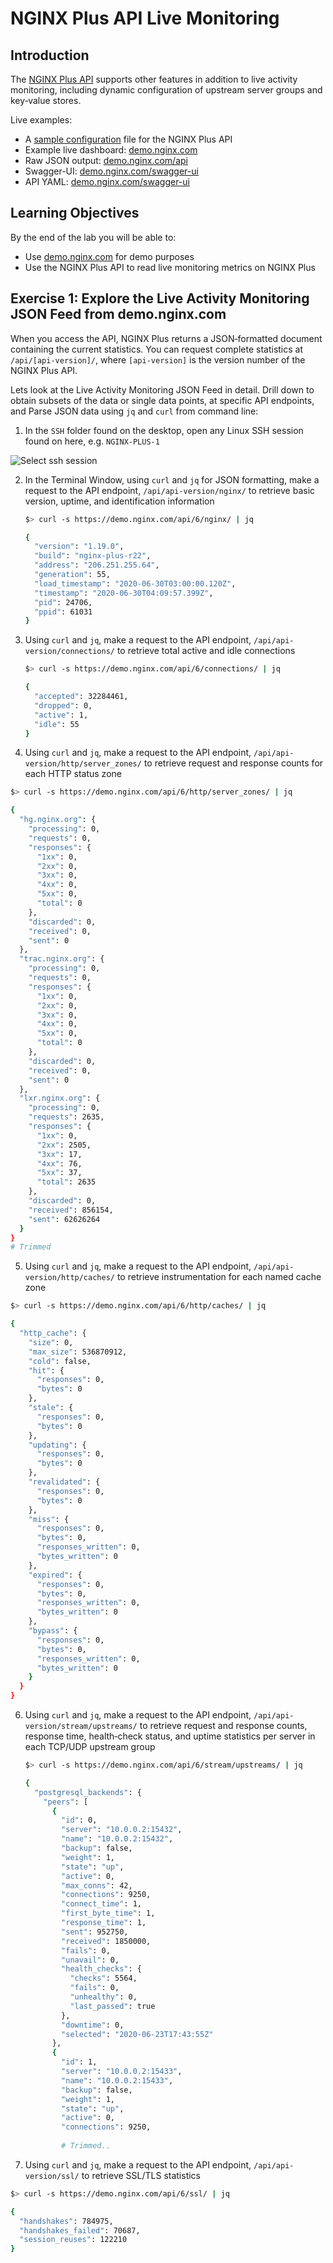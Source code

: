 # NGINX Plus API Live Monitoring

## Introduction

The [NGINX Plus API](https://www.nginx.com/products/nginx/live-activity-monitoring/) supports other features in addition 
to live activity monitoring, including dynamic configuration of upstream server groups and key‑value stores. 

Live examples:​
 * A [sample configuration](https://gist.github.com/nginx-gists/a51341a11ff1cf4e94ac359b67f1c4ae) file for the NGINX Plus API
 * Example live dashboard: [demo.nginx.com](https://demo.nginx.com)
 * Raw JSON output: [demo.nginx.com/api​](https://demo.nginx.com/api)
 * Swagger-UI: [demo.nginx.com/swagger-ui](https://demo.nginx.com/swagger-ui/)
 * API YAML: [demo.nginx.com/swagger-ui](https://demo.nginx.com/swagger-ui/nginx_api.yaml)

## Learning Objectives 

By the end of the lab you will be able to: 

 * Use [demo.nginx.com](https://demo.nginx.com) for demo purposes
 * Use the NGINX Plus API to read live monitoring metrics on NGINX Plus

## Exercise 1: Explore the Live Activity Monitoring JSON Feed​ from demo.nginx.com

When you access the API, NGINX Plus returns a JSON‑formatted document containing
the current statistics. You can request complete statistics at
`/api/[api-version]/`, where `[api-version]` is the version number of the NGINX
Plus API.

Lets look at the Live Activity Monitoring JSON Feed​ in detail. Drill down to
obtain subsets of the data or single data points, at specific API endpoints, and
Parse JSON data using `jq` and `curl` from command line:


1. In the `SSH` folder found on the desktop, open any Linux SSH session found on
   here, e.g. `NGINX-PLUS-1`

  ![Select ssh session](media/2020-06-29_22-06.png)


2. In the Terminal Window, using `curl` and `jq` for JSON formatting, make a
   request to the API endpoint, `/api/api-version/nginx/` to retrieve basic
   version, uptime, and identification information​

    ```bash
    $> curl -s https://demo.nginx.com/api/6/nginx/ | jq

    {
      "version": "1.19.0",
      "build": "nginx-plus-r22",
      "address": "206.251.255.64",
      "generation": 55,
      "load_timestamp": "2020-06-30T03:00:00.120Z",
      "timestamp": "2020-06-30T04:09:57.399Z",
      "pid": 24706,
      "ppid": 61031
    }
    ```

3. Using `curl` and `jq`, make a request to the API endpoint,
   `/api/api-version/connections/` to retrieve total active and idle
   connections​

    ```bash
    $> curl -s https://demo.nginx.com/api/6/connections/ | jq

    {
      "accepted": 32284461,
      "dropped": 0,
      "active": 1,
      "idle": 55
    }
    ```

4. Using `curl` and `jq`, make a request to the API endpoint,
   `/api/api-version/http/server_zones/` to retrieve request and response counts
   for each HTTP status zone​

  ```bash
  $> curl -s https://demo.nginx.com/api/6/http/server_zones/ | jq

  {
    "hg.nginx.org": {
      "processing": 0,
      "requests": 0,
      "responses": {
        "1xx": 0,
        "2xx": 0,
        "3xx": 0,
        "4xx": 0,
        "5xx": 0,
        "total": 0
      },
      "discarded": 0,
      "received": 0,
      "sent": 0
    },
    "trac.nginx.org": {
      "processing": 0,
      "requests": 0,
      "responses": {
        "1xx": 0,
        "2xx": 0,
        "3xx": 0,
        "4xx": 0,
        "5xx": 0,
        "total": 0
      },
      "discarded": 0,
      "received": 0,
      "sent": 0
    },
    "lxr.nginx.org": {
      "processing": 0,
      "requests": 2635,
      "responses": {
        "1xx": 0,
        "2xx": 2505,
        "3xx": 17,
        "4xx": 76,
        "5xx": 37,
        "total": 2635
      },
      "discarded": 0,
      "received": 856154,
      "sent": 62626264
    }
  }
  # Trimmed
  ```

5. Using `curl` and `jq`, make a request to the API endpoint,
   `/api/api-version/http/caches/` to retrieve instrumentation for each named
   cache zone

  ```bash
  $> curl -s https://demo.nginx.com/api/6/http/caches/ | jq

  {
    "http_cache": {
      "size": 0,
      "max_size": 536870912,
      "cold": false,
      "hit": {
        "responses": 0,
        "bytes": 0
      },
      "stale": {
        "responses": 0,
        "bytes": 0
      },
      "updating": {
        "responses": 0,
        "bytes": 0
      },
      "revalidated": {
        "responses": 0,
        "bytes": 0
      },
      "miss": {
        "responses": 0,
        "bytes": 0,
        "responses_written": 0,
        "bytes_written": 0
      },
      "expired": {
        "responses": 0,
        "bytes": 0,
        "responses_written": 0,
        "bytes_written": 0
      },
      "bypass": {
        "responses": 0,
        "bytes": 0,
        "responses_written": 0,
        "bytes_written": 0
      }
    }
  }

  ```

6. Using `curl` and `jq`, make a request to the API endpoint,
   `/api/api-version/stream/upstreams/` to retrieve request and response counts,
   response time, health‑check status, and uptime statistics per server in each
   TCP/UDP upstream group

    ```bash
    $> curl -s https://demo.nginx.com/api/6/stream/upstreams/ | jq

    {                                                                                                                                                           
      "postgresql_backends": {                                                                                                                                  
        "peers": [                                                                                                                                              
          {                                                                                                                                                     
            "id": 0,                                                                                                                                            
            "server": "10.0.0.2:15432",                                                                                                                         
            "name": "10.0.0.2:15432",                                                                                                                           
            "backup": false,                                                                                                                                    
            "weight": 1,                                                                                                                                        
            "state": "up",                                                                                                                                      
            "active": 0,                                                                                                                                        
            "max_conns": 42,                                                                                                                                    
            "connections": 9250,                                                                                                                                
            "connect_time": 1,                                                                                                                                  
            "first_byte_time": 1,                                                                                                                               
            "response_time": 1,                                                                                                                                 
            "sent": 952750,                                                                                                                                     
            "received": 1850000,                                                                                                                                
            "fails": 0,                                                                                                                                         
            "unavail": 0,                                                                                                                                       
            "health_checks": {                                                                                                                                  
              "checks": 5564,                                                                                                                                   
              "fails": 0,                                                                                                                                       
              "unhealthy": 0,                                                                                                                                   
              "last_passed": true                                                                                                                               
            },                                                                                                                                                  
            "downtime": 0,                                                                                                                                      
            "selected": "2020-06-23T17:43:55Z"                                                                                                                  
          },                                                                                                                                                    
          {                                                                                                                                                     
            "id": 1,                                                                                                                                            
            "server": "10.0.0.2:15433",                                                                                                                         
            "name": "10.0.0.2:15433",                                                                                                                           
            "backup": false,                                                                                                                                    
            "weight": 1,                                                                                                                                        
            "state": "up",                                                                                                                                      
            "active": 0,                                                                                                                                        
            "connections": 9250,       
            
            # Trimmed..
    ```

7. Using `curl` and `jq`, make a request to the API endpoint,
   `/api/api-version/ssl/` to retrieve SSL/TLS statistics

  ```bash
  $> curl -s https://demo.nginx.com/api/6/ssl/ | jq

  {
    "handshakes": 784975,
    "handshakes_failed": 70687,
    "session_reuses": 122210
  }
  ```
